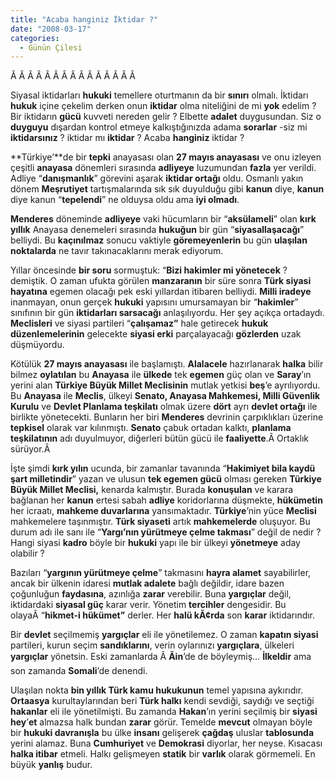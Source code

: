 ```yaml
---
title: "Acaba hanginiz İktidar ?"
date: "2008-03-17"
categories: 
  - Günün Çilesi
---
```


Â Â Â Â Â Â Â Â Â Â Â Â Â Â Â 

Siyasal iktidarları **hukuki** temellere oturtmanın da bir **sınırı** olmalı. İktidarı **hukuk** içine çekelim derken onun **iktidar** olma niteliğini de mi **yok** edelim ? Bir iktidarın **gücü** kuvveti nereden gelir ? Elbette **adalet** duygusundan. Siz o **duyguyu** dışardan kontrol etmeye kalkıştığınızda adama **sorarlar** \-siz mi **iktidarsınız** ? iktidar mı **iktidar** ? Acaba **hanginiz** iktidar ?

**Türkiye’**de bir **tepki** anayasası olan **27 mayıs anayasası** ve onu izleyen çeşitli **anayasa** dönemleri sırasında **adliyeye** luzumundan **fazla** yer verildi. Adliye “**danışmanlık**” görevini aşarak **iktidar ortağı** oldu. Osmanlı yakın dönem **Meşrutiyet** tartışmalarında sık sık duyulduğu gibi **kanun** diye, **kanun** diye kanun “**tepelendi**” ne olduysa oldu ama **iyi olmadı**.

**Menderes** döneminde **adliyeye** vaki hücumların bir “**aksülameli**” olan **kırk yıllık** Anayasa denemeleri sırasında **hukuğun** bir gün “**siyasallaşacağı**” belliydi. Bu **kaçınılmaz** sonucu vaktiyle **göremeyenlerin** bu gün **ulaşılan noktalarda** ne tavır takınacaklarını merak ediyorum.

Yıllar öncesinde **bir soru** sormuştuk: “**Bizi hakimler mi yönetecek** ? demiştik. O zaman ufukta görülen **manzaranın** bir süre sonra **Türk siyasi hayatına** egemen olacağı pek eski yıllardan itibaren belliydi. **Milli iradeye** inanmayan, onun gerçek **hukuki** yapısını umursamayan bir “**hakimler**” sınıfının bir gün **iktidarları sarsacağı** anlaşılıyordu. Her şey açıkça ortadaydı. **Meclisleri** ve siyasi partileri “**çalışamaz”** hale getirecek **hukuk düzenlemelerinin** gelecekte **siyasi erki** parçalayacağı **gözlerden** uzak düşmüyordu.

Kötülük **27 mayıs anayasası** ile başlamıştı. **Alalacele** hazırlanarak **halka** bilir bilmez **oylatılan** bu **Anayasa** ile **ülkede** tek **egemen** güç olan ve **Saray**’ın yerini alan **Türkiye Büyük Millet Meclisinin** mutlak yetkisi **beş**’e ayrılıyordu. Bu **Anayasa** ile **Meclis**, ülkeyi **Senato, Anayasa Mahkemesi, Milli Güvenlik Kurulu** ve **Devlet Planlama teşkilatı** olmak üzere **dört** ayrı **devlet ortağı** ile birlikte yönetecekti. Bunların her biri **Menderes** devrinin çarpıklıkları üzerine **tepkisel** olarak var kılınmıştı. **Senato** çabuk ortadan kalktı, **planlama teşkilatının** adı duyulmuyor, diğerleri bütün gücü ile **faaliyette**.Â Ortaklık sürüyor.Â 

İşte şimdi **kırk yılın** ucunda, bir zamanlar tavanında “**Hakimiyet bila kaydü şart milletindir**” yazan ve ulusun **tek egemen gücü** olması gereken **Türkiye Büyük Millet Meclisi,** kenarda kalmıştır. Burada **konuşulan** ve karara bağlanan her **kanun** ertesi sabah **adliye** koridorlarına düşmekte, **hükümetin** her icraatı, **mahkeme duvarlarına** yansımaktadır. **Türkiye**’nin yüce **Meclisi** mahkemelere taşınmıştır. **Türk siyaseti** artık **mahkemelerde** oluşuyor. Bu durum adı ile sanı ile “**Yargı’nın yürütmeye çelme takması**” değil de nedir ? Hangi siyasi **kadro** böyle bir **hukuki** yapı ile bir ülkeyi **yönetmeye** aday olabilir ?

Bazıları “**yargının yürütmeye çelme**” takmasını **hayra alamet** sayabilirler, ancak bir ülkenin idaresi **mutlak adalete** bağlı değildir, idare bazen çoğunluğun **faydasına**, azınlığa **zarar** verebilir. Buna **yargıçlar** değil, iktidardaki **siyasal güç** karar verir. Yönetim **tercihler** dengesidir. Bu olayaÂ “**hikmet-i hükümet”** derler. Her **halü kÃ¢rda** son **karar** iktidarındır.

Bir **devlet** seçilmemiş **yargıçlar** eli ile yönetilemez. O zaman **kapatın siyasi** partileri, kurun seçim **sandıklarını**, verin oylarınızı **yargıçlara**, ülkeleri **yargıçlar** yönetsin. Eski zamanlarda Â **Ãin**’de de böyleymiş… **İlkeldir** ama son zamanda **Somali**’de denendi.

Ulaşılan nokta **bin yıllık Türk kamu hukukunun** temel yapısına aykırıdır. **Ortaasya** kurultaylarından beri **Türk halkı** kendi sevdiği, saydığı ve seçtiği **hakanlar** eli ile yönetilmişti. Bu zamanda **Hakan**’ın yerini seçilmiş bir **siyasi hey**’**et** almazsa halk bundan **zarar** görür. Temelde **mevcut** olmayan böyle bir **hukuki davranışla** bu ülke **insanı** gelişerek **çağdaş** uluslar **tablosunda** yerini alamaz. Buna **Cumhuriyet** ve **Demokrasi** diyorlar, her neyse. Kısacası **halka itibar** etmeli. Halkı gelişmeyen **statik** bir **varlık** olarak görmemeli. En büyük **yanlış** budur.

